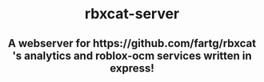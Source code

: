 <h1 align="center">rbxcat-server</h1>
<h2 align="center">A webserver for https://github.com/fartg/rbxcat 's analytics and roblox-ocm services written in express!<h2>
